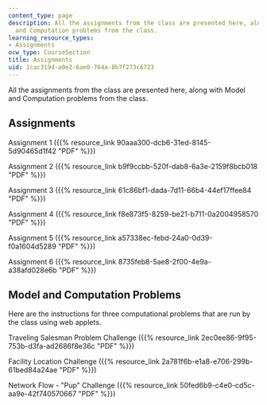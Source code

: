 ```yaml
---
content_type: page
description: All the assignments from the class are presented here, along with Model
  and Computation problems from the class.
learning_resource_types:
- Assignments
ocw_type: CourseSection
title: Assignments
uid: 1cac319d-a0e2-6ae0-764a-8b7f273c6723
---
```


All the assignments from the class are presented here, along with Model and Computation problems from the class.

Assignments
-----------

Assignment 1 ({{% resource_link 90aaa300-dcb6-31ed-8145-5d90465d1f42 "PDF" %}})

Assignment 2 ({{% resource_link b9f9ccbb-520f-dab8-6a3e-2159f8bcb018 "PDF" %}})

Assignment 3 ({{% resource_link 61c86bf1-dada-7d11-66b4-44ef17ffee84 "PDF" %}})

Assignment 4 ({{% resource_link f8e873f5-8259-be21-b711-0a2004958570 "PDF" %}})

Assignment 5 ({{% resource_link a57338ec-febd-24a0-0d39-f0a1604d5289 "PDF" %}})

Assignment 6 ({{% resource_link 8735feb8-5ae8-2f00-4e9a-a38afd028e6b "PDF" %}})

Model and Computation Problems
------------------------------

Here are the instructions for three computational problems that are run by the class using web applets.

Traveling Salesman Problem Challenge ({{% resource_link 2ec0ee86-9f95-753b-d3fa-ad2686f8e36c "PDF" %}})

Facility Location Challenge ({{% resource_link 2a781f6b-e1a8-e706-299b-61bed84a24ae "PDF" %}})

Network Flow - "Pup" Challenge ({{% resource_link 50fed6b9-c4e0-cd5c-aa9e-42f740570667 "PDF" %}})